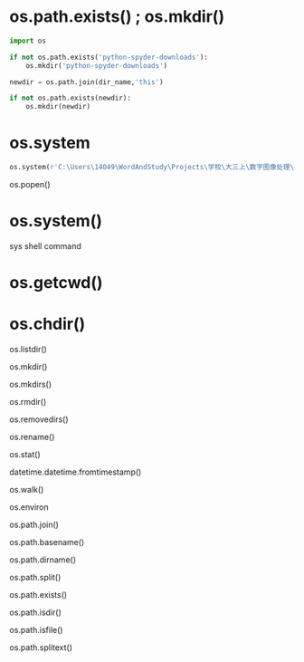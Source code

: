 # os.path.exists() ; os.mkdir()
```python
import os

if not os.path.exists('python-spyder-downloads'):
    os.mkdir('python-spyder-downloads')

newdir = os.path.join(dir_name,'this')

if not os.path.exists(newdir):
    os.mkdir(newdir)
```

# os.system
```python
os.system(r'C:\Users\14049\WordAndStudy\Projects\学校\大三上\数字图像处理\gif\giphy.gif')
```
os.popen()



# os.system()
sys shell command


# os.getcwd()



# os.chdir()



os.listdir()



os.mkdir()



os.mkdirs()



os.rmdir()



os.removedirs()



os.rename()



os.stat()



datetime.datetime.fromtimestamp()



os.walk()



os.environ



os.path.join()



os.path.basename()



os.path.dirname()



os.path.split()



os.path.exists()



os.path.isdir()



os.path.isfile()



os.path.splitext()